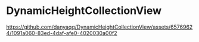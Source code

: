 # DynamicHeightCollectionView

https://github.com/danyaqq/DynamicHeightCollectionView/assets/65769624/1091a060-83ed-4daf-afe0-4020030a00f2

